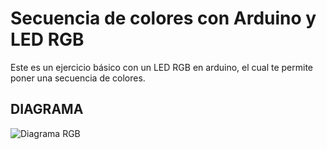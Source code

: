 # Secuencia de colores con Arduino y LED RGB

Este es un ejercicio básico con un LED RGB en arduino, el cual te permite poner una secuencia de colores.

DIAGRAMA
--------
![Diagrama RGB](https://github.com/gunhack/EjerciciosArduinio/imagenes/SecuenciaRGB.PNG)